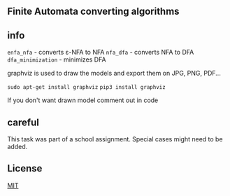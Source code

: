 ## Finite Automata converting algorithms
## info

```enfa_nfa```          - converts ε-NFA to NFA
```nfa_dfa```           - converts NFA to DFA
```dfa_minimization```  - minimizes DFA

graphviz is used to draw the models and export them on JPG, PNG, PDF...

```sudo apt-get install graphviz```
```pip3 install graphviz```

If you don't want drawn model comment out in code

## careful
This task was part of a school assignment. Special cases might need to be added.

## License
[MIT](https://opensource.org/licenses/MIT)